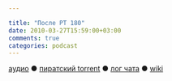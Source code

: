 ```yaml
---

title: "После РТ 180"
date: 2010-03-27T15:59:00+03:00
comments: true
categories: podcast
---
```

[аудио](http://cdn.radio-t.com/rt180post.mp3) ● [пиратский torrent](http://pirates.radio-t.com/torrents/rt180post.mp3.torrent) ● [лог чата](http://chat.radio-t.com/logs/radio-t-180.html) ● [wiki](http://wiki.radio-t.com/%D0%9F%D0%BE%D1%81%D0%BB%D0%B5_%D0%A0%D0%A2_180)<audio src="http://cdn.radio-t.com/rt180post.mp3" preload="none">
